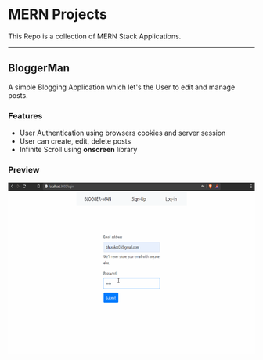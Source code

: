 # MERN Projects
This Repo is a collection of MERN Stack Applications.

---

## BloggerMan
A simple Blogging Application which let's the User to edit and manage posts.

### Features
  * User Authentication using browsers cookies and server session
  * User can create, edit, delete posts
  * Infinite Scroll using **onscreen** library
### Preview
<img width="700" height="350" src='/Project-01-BloggerMan/z-Gif-workFlow/video01.gif' />
